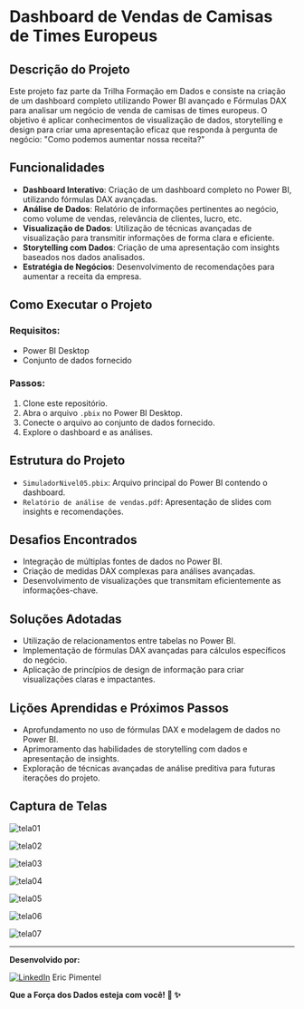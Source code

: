 # Dashboard de Vendas de Camisas de Times Europeus

## Descrição do Projeto

Este projeto faz parte da Trilha Formação em Dados e consiste na criação de um dashboard completo utilizando Power BI avançado e Fórmulas DAX para analisar um negócio de venda de camisas de times europeus. O objetivo é aplicar conhecimentos de visualização de dados, storytelling e design para criar uma apresentação eficaz que responda à pergunta de negócio: "Como podemos aumentar nossa receita?"

## Funcionalidades

- **Dashboard Interativo**: Criação de um dashboard completo no Power BI, utilizando fórmulas DAX avançadas.
- **Análise de Dados**: Relatório de informações pertinentes ao negócio, como volume de vendas, relevância de clientes, lucro, etc.
- **Visualização de Dados**: Utilização de técnicas avançadas de visualização para transmitir informações de forma clara e eficiente.
- **Storytelling com Dados**: Criação de uma apresentação com insights baseados nos dados analisados.
- **Estratégia de Negócios**: Desenvolvimento de recomendações para aumentar a receita da empresa.

## Como Executar o Projeto

### Requisitos:

- Power BI Desktop
- Conjunto de dados fornecido 

### Passos:

1. Clone este repositório.
2. Abra o arquivo `.pbix` no Power BI Desktop.
3. Conecte o arquivo ao conjunto de dados fornecido.
4. Explore o dashboard e as análises.

## Estrutura do Projeto

- `SimuladorNivel05.pbix`: Arquivo principal do Power BI contendo o dashboard.
- `Relatório de análise de vendas.pdf`: Apresentação de slides com insights e recomendações.
  
## Desafios Encontrados

- Integração de múltiplas fontes de dados no Power BI.
- Criação de medidas DAX complexas para análises avançadas.
- Desenvolvimento de visualizações que transmitam eficientemente as informações-chave.

## Soluções Adotadas

- Utilização de relacionamentos entre tabelas no Power BI.
- Implementação de fórmulas DAX avançadas para cálculos específicos do negócio.
- Aplicação de princípios de design de informação para criar visualizações claras e impactantes.

## Lições Aprendidas e Próximos Passos

- Aprofundamento no uso de fórmulas DAX e modelagem de dados no Power BI.
- Aprimoramento das habilidades de storytelling com dados e apresentação de insights.
- Exploração de técnicas avançadas de análise preditiva para futuras iterações do projeto.

## Captura de Telas


![tela01](https://github.com/user-attachments/assets/e8be43bb-4e5a-4d1e-bb1d-57d094cd8478)

![tela02](https://github.com/user-attachments/assets/ac569bcc-781d-417e-a69d-6e3f44e30e12)

![tela03](https://github.com/user-attachments/assets/103e9ebf-add4-4c29-9122-1d58e07e40dd)

![tela04](https://github.com/user-attachments/assets/7dd08312-804f-414c-bb92-67680dfbf79b)

![tela05](https://github.com/user-attachments/assets/023c4c3e-e640-4191-a97e-b4189ca7d631)

![tela06](https://github.com/user-attachments/assets/ecf5cde9-6fa9-4ef4-bbd5-68ec510bb244)

![tela07](https://github.com/user-attachments/assets/d25c5fc4-6c9a-488b-b7a0-47bcc2c1cd9c)



---

**Desenvolvido por:**

[![LinkedIn](https://img.shields.io/badge/LinkedIn-0077B5?style=for-the-badge&logo=linkedin&logoColor=white)](https://www.linkedin.com/in/eric-np-santos/) Eric Pimentel 

**Que a Força dos Dados esteja com você! 🚀 ✨** 
